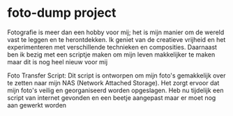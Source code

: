 # foto-dump project
Fotografie is meer dan een hobby voor mij; het is mijn manier om de wereld vast te leggen en te herontdekken. Ik geniet van de creatieve vrijheid en het experimenteren met verschillende technieken en composities.
Daarnaast ben ik bezig met een scriptje maken om mijn leven makkelijker te maken maar dit is nog heel nieuw voor mij

Foto Transfer Script:
Dit script is ontworpen om mijn foto's gemakkelijk over te zetten naar mijn NAS (Network Attached Storage). Het zorgt ervoor dat mijn foto's veilig en georganiseerd worden opgeslagen.
Heb nu tijdelijk een script van internet gevonden en een beetje aangepast maar er moet nog aan gewerkt worden
